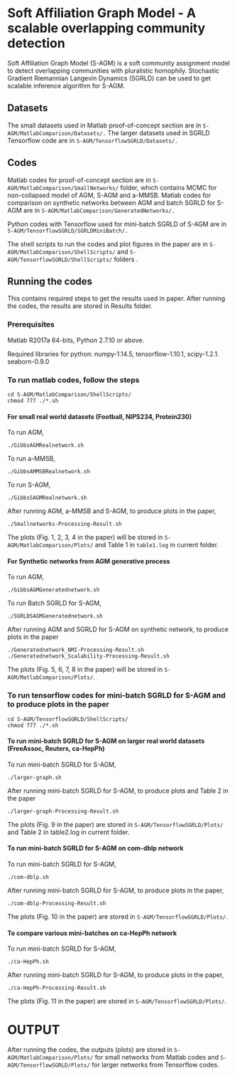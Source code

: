 # Soft Affiliation Graph Model - A scalable overlapping community detection

Soft Affiliation Graph Model (S-AGM) is a soft community assignment model to detect overlapping communities with pluralistic homophily.
Stochastic Gradient Riemannian Langevin Dynamics (SGRLD) can be used to get scalable inference algorithm for S-AGM.

## Datasets
The small datasets used in Matlab proof-of-concept section are in
``
S-AGM/MatlabComparison/Datasets/.
``
The larger datasets used in SGRLD Tensorflow code are in 
``
S-AGM/TensorflowSGRLD/Datasets/.
``

## Codes
Matlab codes for proof-of-concept section are in 
``S-AGM/MatlabComparison/SmallNetworks/`` folder,
which contains MCMC for non-collapsed model of AGM, S-AGM and a-MMSB.
Matlab codes for comparison on synthetic networks between AGM and batch SGRLD for S-AGM are in 
``S-AGM/MatlabComparison/GeneratedNetworks/.``

Python codes with Tensorflow used for mini-batch SGRLD of S-AGM are in 
``S-AGM/TensorflowSGRLD/SGRLDMiniBatch/.``

The shell scripts to run the codes and plot figures in the paper 
are in ``S-AGM/MatlabComparison/ShellScripts/`` and ``S-AGM/TensorflowSGRLD/ShellScripts/`` folders .

## Running the codes

This contains required steps to get the results used in paper. After running the codes, the results are stored in Results folder.

### Prerequisites

Matlab R2017a 64-bits, Python 2.7.10 or above.

Required libraries for python: numpy-1.14.5, tensorflow-1.10.1, scipy-1.2.1. seaborn-0.9.0

### To run matlab codes, follow the steps 

```
cd S-AGM/MatlabComparison/ShellScripts/
chmod 777 ./*.sh
```

#### For small real world datasets (Football, NIPS234, Protein230)

To run AGM,

```
./GibbsAGMRealnetwork.sh 
```

To run a-MMSB,

```
./GibbsAMMSBRealnetwork.sh
```

To run S-AGM,

```
./GibbsSAGMRealnetwork.sh
```

After running AGM, a-MMSB and S-AGM, to produce plots in the paper,

```
./Smallnetworks-Processing-Result.sh
```

The plots (Fig. 1, 2, 3, 4 in the paper) will be stored in ``S-AGM/MatlabComparison/Plots/`` and Table 1 in ``table1.log`` in current folder.

#### For Synthetic networks from AGM generative process

To run AGM,
```
./GibbsAGMGeneratednetwork.sh
```

To run Batch SGRLD for S-AGM,
```
./SGRLDSAGMGeneratednetwork.sh
```

After running AGM and SGRLD for S-AGM on synthetic network, to produce plots in the paper
```
./Generatednetwork_NMI-Processing-Result.sh
./Generatednetwork_Scalability-Processing-Result.sh
```

The plots (Fig. 5, 6, 7, 8 in the paper) will be stored in ``S-AGM/MatlabComparison/Plots/``.

### To run tensorflow codes for mini-batch SGRLD for S-AGM and to produce plots in the paper

```
cd S-AGM/TensorflowSGRLD/ShellScripts/
chmod 777 ./*.sh
```

#### To run mini-batch SGRLD for S-AGM on larger real world datasets (FreeAssoc, Reuters, ca-HepPh)

To run mini-batch SGRLD for S-AGM,
```
./larger-graph.sh 
```
After running mini-batch SGRLD for S-AGM, to produce plots and Table 2 in the paper
```
./larger-graph-Processing-Result.sh 
```

The plots (Fig. 9 in the paper) are stored in ``S-AGM/TensorflowSGRLD/Plots/`` and Table 2 in table2.log in current folder.

#### To run mini-batch SGRLD for S-AGM on com-dblp network

To run mini-batch SGRLD for S-AGM,
```
./com-dblp.sh
```
After running mini-batch SGRLD for S-AGM, to produce plots in the paper,
```
./com-dblp-Processing-Result.sh 
```

The plots (Fig. 10 in the paper) are stored in ``S-AGM/TensorflowSGRLD/Plots/``.

#### To compare various mini-batches on ca-HepPh network

To run mini-batch SGRLD for S-AGM,
```
./ca-HepPh.sh
```

After running mini-batch SGRLD for S-AGM, to produce plots in the paper,
```
./ca-HepPh-Processing-Result.sh 
```
The plots (Fig. 11 in the paper) are stored in ``S-AGM/TensorflowSGRLD/Plots/``.

# OUTPUT
After running the codes, the outputs (plots) are stored in 
``S-AGM/MatlabComparison/Plots/`` for small networks from
Matlab codes and ``S-AGM/TensorflowSGRLD/Plots/`` for larger networks
from Tensorflow codes.
